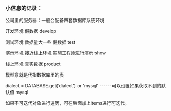 ### 小信息的记录：

公司里的服务器：一般会配备四套数据库系统环境

开发环境  	  假数据					develop

测试环境		数据量大一些  假数据		test

演示环境		接近线上环境		实施工程师进行演示		show

线上环境    	真实数据		product

模型意就是代指数据库里的表

dialect = DATABASE.get(‘dialect')  or   'mysql'     ------可以设置如果获取不到的默认值 mysql

如果不可迭代对象进行遍历，可在后面加上items进行可迭代。

